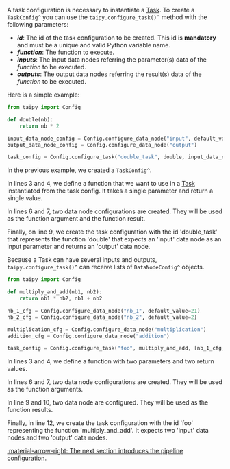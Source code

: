 A task configuration is necessary to instantiate a [Task](../concepts/task.md). To create a
`TaskConfig^` you can use the `taipy.configure_task()^` method with the following parameters:

- _**id**_: The id of the task configuration to be created. This id is **mandatory** and must be a unique and valid
  Python variable name.
- _**function**_: The function to execute.
- _**inputs**_: The input data nodes referring the parameter(s) data of the _function_ to be executed.
- _**outputs**_: The output data nodes referring the result(s) data of the _function_ to be executed.

Here is a simple example:

```python linenums="1"
from taipy import Config

def double(nb):
    return nb * 2

input_data_node_config = Config.configure_data_node("input", default_value=21)
output_data_node_config = Config.configure_data_node("output")

task_config = Config.configure_task("double_task", double, input_data_node_config, output_data_node_config)
```

In the previous example, we created a `TaskConfig^`.

In lines 3 and 4, we define a function that we want to use in a [Task](../concepts/task.md) instantiated from the task
config. It takes a single parameter and return a single value.

In lines 6 and 7, two data node configurations are created. They will be used as the function argument and the function
result.

Finally, on line 9, we create the task configuration with the id 'double_task' that represents the function
'double' that expects an 'input' data node as an input parameter and returns an 'output' data node.

Because a Task can have several inputs and outputs, `taipy.configure_task()^` can receive lists of `DataNodeConfig^`
objects.

```python linenums="1"
from taipy import Config

def multiply_and_add(nb1, nb2):
    return nb1 * nb2, nb1 + nb2

nb_1_cfg = Config.configure_data_node("nb_1", default_value=21)
nb_2_cfg = Config.configure_data_node("nb_2", default_value=2)

multiplication_cfg = Config.configure_data_node("multiplication")
addition_cfg = Config.configure_data_node("addition")

task_config = Config.configure_task("foo", multiply_and_add, [nb_1_cfg, nb_2_cfg], [multiplication_cfg, addition_cfg])
```

In lines 3 and 4, we define a function with two parameters and two return values.

In lines 6 and 7, two data node configurations are created. They will be used as the function arguments.

In line 9 and 10, two data node are configured. They will be used as the function results.

Finally, in line 12, we create the task configuration with the id 'foo' representing the function
'multiply_and_add'. It expects two 'input' data nodes and two 'output' data nodes.

[:material-arrow-right: The next section introduces the pipeline configuration](pipeline-config.md).
